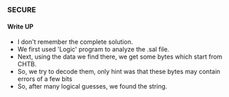 ### SECURE

#### Write UP

- I don't remember the complete solution.
- We first used 'Logic' program to analyze the .sal file.
- Next, using the data we find there, we get some bytes which start from CHTB.
- So, we try to decode them, only hint was that these bytes may contain errors of a few bits
- So, after many logical guesses, we found the string.

